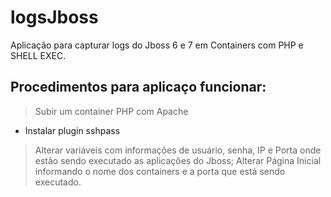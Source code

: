 # logsJboss

Aplicação para capturar logs do Jboss 6 e 7 em Containers com PHP e SHELL EXEC.

## Procedimentos para aplicaço funcionar:
> Subir um container PHP com Apache
  - Instalar plugin sshpass

> Alterar variáveis com informações de usuário, senha, IP e Porta onde estão sendo executado as aplicações do Jboss;
> Alterar Página Inicial informando o nome dos containers e a porta que está sendo executado.
